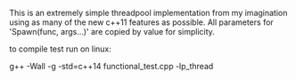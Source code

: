 This is an extremely simple threadpool implementation from my imagination using as many of the new c++11 features as possible. All parameters for 'Spawn(func, args...)' are copied by value for simplicity.

to compile test run on linux:

g++ -Wall -g -std=c++14 functional\_test.cpp -lp\_thread
